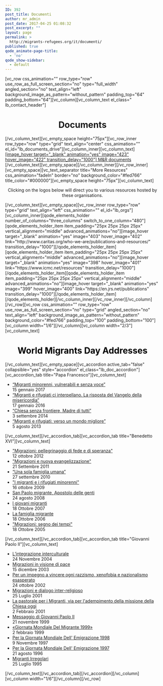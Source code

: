 ```yaml
---
ID: 392
post_title: Documenti
author: mr_admin
post_date: 2017-04-25 01:08:32
post_excerpt: ""
layout: page
permalink: >
  http://migrants-refugees.org/it/documenti/
published: true
qode_animate-page-title:
  - 'no'
qode_show-sidebar:
  - default
---
```

[vc_row css_animation="" row_type="row" use_row_as_full_screen_section="no" type="full_width" angled_section="no" text_align="left" background_image_as_pattern="without_pattern" padding_top="64" padding_bottom="64"][vc_column][vc_column_text el_class=" lb_contact_header"]
<h1 style="text-align: center;">Documents</h1>
[/vc_column_text][vc_empty_space height="75px"][vc_row_inner row_type="row" type="grid" text_align="center" css_animation="" el_id="lb_documents_drive"][vc_column_inner][vc_column_text]
<div class="lb_doc_drive"><a href="https://drive.google.com/drive/folders/0B2AK2bI01BzsbU1sbmhsU3ZXNEE">[image_hover target="_blank" animation="yes" image="423" hover_image="422" transition_delay="1000"]
M&amp;R documents</a></div>
[/vc_column_text][vc_empty_space][/vc_column_inner][/vc_row_inner][vc_empty_space][vc_text_separator title="More Resources" css_animation="fadeIn" border="no" background_color="#fed766" title_color="#000000"][vc_empty_space height="75px"][vc_column_text]
<p style="text-align: center;">Clicking on the logos below will direct you to various resources hosted by these organisations.</p>
[/vc_column_text][vc_empty_space][vc_row_inner row_type="row" type="grid" text_align="left" css_animation="" el_id="lb_orgs"][vc_column_inner][qode_elements_holder number_of_columns="three_columns" switch_to_one_column="480"][qode_elements_holder_item item_padding="25px 25px 25px 25px" vertical_alignment="middle" advanced_animations="no"][image_hover target="_blank" animation="yes" image="403" hover_image="402" link="http://www.caritas.org/who-we-are/publications-and-resources/" transition_delay="1000"][/qode_elements_holder_item][qode_elements_holder_item item_padding="25px 25px 25px 25px" vertical_alignment="middle" advanced_animations="no"][image_hover target="_blank" animation="yes" image="398" hover_image="401" link="https://www.icmc.net/resources" transition_delay="1000"][/qode_elements_holder_item][qode_elements_holder_item item_padding="25px 25px 25px 25px" vertical_alignment="middle" advanced_animations="no"][image_hover target="_blank" animation="yes" image="399" hover_image="400" link="https://en.jrs.net/publications" transition_delay="1000"][/qode_elements_holder_item][/qode_elements_holder][/vc_column_inner][/vc_row_inner][/vc_column][/vc_row][vc_row css_animation="" row_type="row" use_row_as_full_screen_section="no" type="grid" angled_section="no" text_align="left" background_image_as_pattern="without_pattern" background_color="#fed766" padding_top="100" padding_bottom="100"][vc_column width="1/6"][/vc_column][vc_column width="2/3"][vc_column_text]
<h1 style="text-align: center;"><span style="color: #000000;">World Migrants Day Addresses</span></h1>
[/vc_column_text][vc_empty_space][vc_accordion active_tab="false" collapsible="yes" style="accordion" el_class="lb_doc_accordion"][vc_accordion_tab title="Papa Francesco"][vc_column_text]
<ul>
 	<li><a class="lb_document_li_a" href="http://w2.vatican.va/content/francesco/it/messages/migration/documents/papa-francesco_20160908_world-migrants-day-2017.html" target="_blank" rel="noopener noreferrer">“Migranti minorenni, vulnerabili e senza voce”</a>
<div class="lb_document_li_date">15 gennaio 2017</div></li>
 	<li><a class="lb_document_li_a" href="http://w2.vatican.va/content/francesco/it/messages/migration/documents/papa-francesco_20150912_world-migrants-day-2016.html" target="_blank" rel="noopener noreferrer">“Migranti e rifugiati ci interpellano. La risposta del Vangelo della misericordia”</a>
<div class="lb_document_li_date">17 gennaio 2016</div></li>
 	<li><a class="lb_document_li_a" href="http://w2.vatican.va/content/francesco/it/messages/migration/documents/papa-francesco_20140903_world-migrants-day-2015.html" target="_blank" rel="noopener noreferrer">“Chiesa senza frontiere, Madre di tutti”</a>
<div class="lb_document_li_date">3 settembre 2014</div></li>
 	<li><a class="lb_document_li_a" href="http://w2.vatican.va/content/francesco/it/messages/migration/documents/papa-francesco_20130805_world-migrants-day.html" target="_blank" rel="noopener noreferrer">“Migranti e rifugiati: verso un mondo migliore”</a>
<div class="lb_document_li_date">5 agosto 2013</div></li>
</ul>
[/vc_column_text][/vc_accordion_tab][vc_accordion_tab title="Benedetto XVI"][vc_column_text]
<ul>
 	<li><a class="lb_document_li_a" href="http://w2.vatican.va/content/benedict-xvi/it/messages/migration/documents/hf_ben-xvi_mes_20121012_world-migrants-day.html" target="_blank" rel="noopener noreferrer">"Migrazioni: pellegrinaggio di fede e di speranza"</a>
<div class="lb_document_li_date">12 ottobre 2012</div></li>
 	<li><a class="lb_document_li_a" href="http://w2.vatican.va/content/benedict-xvi/it/messages/migration/documents/hf_ben-xvi_mes_20110921_world-migrants-day.html" target="_blank" rel="noopener noreferrer">"Migrazioni e nuova evangelizzazione"</a>
<div class="lb_document_li_date">21 Settembre 2011</div></li>
 	<li><a class="lb_document_li_a" href="http://w2.vatican.va/content/benedict-xvi/it/messages/migration/documents/hf_ben-xvi_mes_20100927_world-migrants-day.html" target="_blank" rel="noopener noreferrer">“Una sola famiglia umana”</a>
<div class="lb_document_li_date">27 settembre 2010</div></li>
 	<li><a class="lb_document_li_a" href="http://w2.vatican.va/content/benedict-xvi/it/messages/migration/documents/hf_ben-xvi_mes_20091016_world-migrants-day.html" target="_blank" rel="noopener noreferrer">"I migranti e i rifugiati minorenni"</a>
<div class="lb_document_li_date">16 ottobre 2009</div></li>
 	<li><a class="lb_document_li_a" href="http://w2.vatican.va/content/benedict-xvi/it/messages/migration/documents/hf_ben-xvi_mes_20080824_world-migrants-day.html" target="_blank" rel="noopener noreferrer">San Paolo migrante, Apostolo delle genti</a>
<div class="lb_document_li_date">24 agosto 2008</div></li>
 	<li><a class="lb_document_li_a" href="http://w2.vatican.va/content/benedict-xvi/it/messages/migration/documents/hf_ben-xvi_mes_20071018_world-migrants-day.html" target="_blank" rel="noopener noreferrer">I giovani migranti</a>
<div class="lb_document_li_date">18 Ottobre 2007</div></li>
 	<li><a class="lb_document_li_a" href="http://w2.vatican.va/content/benedict-xvi/it/messages/migration/documents/hf_ben-xvi_mes_20061018_world-migrants-day.html" target="_blank" rel="noopener noreferrer">La famiglia migrante</a>
<div class="lb_document_li_date">18 Ottobre 2006</div></li>
 	<li><a class="lb_document_li_a" href="http://w2.vatican.va/content/benedict-xvi/it/messages/migration/documents/hf_ben-xvi_mes_20051018_world-migrants-day.html" target="_blank" rel="noopener noreferrer">"Migrazioni: segno dei tempi"</a>
<div class="lb_document_li_date">18 Ottobre 2005</div></li>
</ul>
[/vc_column_text][/vc_accordion_tab][vc_accordion_tab title="Giovanni Paolo II"][vc_column_text]
<ul>
 	<li><a class="lb_document_li_a" href="http://w2.vatican.va/content/john-paul-ii/it/messages/migration/documents/hf_jp-ii_mes_20041124_world-migration-day-2005.html" target="_blank" rel="noopener noreferrer">L’integrazione interculturale</a>
<div class="lb_document_li_date">24 Novembre 2004</div></li>
 	<li><a class="lb_document_li_a" href="http://w2.vatican.va/content/john-paul-ii/it/messages/migration/documents/hf_jp-ii_mes_20031223_world-migration-day-2004.html" target="_blank" rel="noopener noreferrer">Migrazioni in visione di pace</a>
<div class="lb_document_li_date">15 dicembre 2003</div></li>
 	<li><a class="lb_document_li_a" href="http://w2.vatican.va/content/john-paul-ii/it/messages/migration/documents/hf_jp-ii_mes_20021202_world-migration-day-2003.html" target="_blank" rel="noopener noreferrer">Per un impegno a vincere ogni razzismo, xenofobia e nazionalismo esasperato</a>
<div class="lb_document_li_date">24 ottobre 2002</div></li>
 	<li><a class="lb_document_li_a" href="http://w2.vatican.va/content/john-paul-ii/it/messages/migration/documents/hf_jp-ii_mes_20011018_world-migration-day-2002.html" target="_blank" rel="noopener noreferrer">Migrazioni e dialogo inter-religioso</a>
<div class="lb_document_li_date">25 Luglio 2001</div></li>
 	<li><a class="lb_document_li_a" href="http://w2.vatican.va/content/john-paul-ii/it/messages/migration/documents/hf_jp-ii_mes_20010213_world-migration-day-2001.html" target="_blank" rel="noopener noreferrer">La pastorale per i Migranti, via per l'adempimento della missione della Chiesa oggi</a>
<div class="lb_document_li_date">2 Febbraio 2001</div></li>
 	<li><a class="lb_document_li_a" href="http://w2.vatican.va/content/john-paul-ii/it/messages/migration/documents/hf_jp-ii_mes_21111999_world-migration-day-2000.html" target="_blank" rel="noopener noreferrer">Messaggio di Giovanni Paolo II</a>
<div class="lb_document_li_date">21 novembre 1999</div></li>
 	<li><a class="lb_document_li_a" href="http://w2.vatican.va/content/john-paul-ii/it/messages/migration/documents/hf_jp-ii_mes_22021999_world-migration-day-1999.html" target="_blank" rel="noopener noreferrer">«Giornata Mondiale Del Migrante 1999»</a>
<div class="lb_document_li_date">2 febbraio 1999</div></li>
 	<li><a class="lb_document_li_a" href="http://w2.vatican.va/content/john-paul-ii/it/messages/migration/documents/hf_jp-ii_mes_09111997_world-migration-day-1998.html" target="_blank" rel="noopener noreferrer">Per la Giornata Mondiale Dell' Emigrazione 1998</a>
<div class="lb_document_li_date">9 Novembre 1997</div></li>
 	<li><a class="lb_document_li_a" href="http://w2.vatican.va/content/john-paul-ii/it/messages/migration/documents/hf_jp-ii_mes_26081996_world-migration-day.html" target="_blank" rel="noopener noreferrer">Per la Giornata Mondiale Dell' Emigrazione 1997</a>
<div class="lb_document_li_date">21 agosto 1996</div></li>
 	<li><a class="lb_document_li_a" href="http://w2.vatican.va/content/john-paul-ii/it/messages/migration/documents/hf_jp-ii_mes_25071995_undocumented_migrants.html" target="_blank" rel="noopener noreferrer">Migranti Irregolari</a>
<div class="lb_document_li_date">25 Luglio 1995</div></li>
</ul>
[/vc_column_text][/vc_accordion_tab][/vc_accordion][/vc_column][vc_column width="1/6"][/vc_column][/vc_row]
